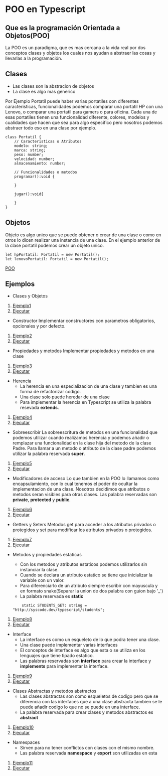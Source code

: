 # POO en Typescript

## Que es la programación Orientada a Objetos(POO)

La POO es un paradigma, que es mas cercana a la vida real por dos conceptos clases y objetos los cuales nos ayudan a abstraer las cosas y llevarlas a la programación.

## Clases
* Las clases son la abstracion de objetos
* La clase es algo mas generico

Por Ejemplo
Portatil puede haber varias portatiles con diferentes caracteristicas, funcionalidades podemos comparar una portatil HP con una Lenovo, o comparar una portatil para gamers o para oficina. Cada una de esas portatiles tienen una funcionalidad diferente, colores, modelos y cualidades que hacen que sea para algo especifico pero nosotros podemos abstraer todo eso en una clase por ejemplo.

```
class Portatil {
    // Caracteristicas o Atributos
    modelo: string;
    marca: string;
    peso: number;
    velocidad: number;
    almacenamiento: number;
    
    // Funcionalidades o metodos
    programar():void {

    }

    jugar():void{

    }
}
```

## Objetos

Objeto es algo unico que se puede obtener o crear de una clase o como en otros lo dicen realizar una instancia de una clase.
En el ejemplo anterior de la clase portatil podemos crear un objeto unico.

```
let hpPortatil: Portatil = new Portatil();
let lenovoPortatil: Portatil = new Portatil();

```

[POO](https://desarrolloweb.com/articulos/499.php)


## Ejemplos

* Clases y Objetos
1. [Ejemplo1](ejemplo1)
2. [Ejecutar](https://repl.it/@gnujavasergio/4clases-objetos)

* Constructor
Implementar constructores con parametros obligatorios, opcionales y por defecto.
1. [Ejemplo2](ejemplo2)
2. [Ejecutar](https://repl.it/@gnujavasergio/5constructor)

* Propiedades y metodos
Implementar propiedades y metodos en una clase
1. [Ejemplo3](ejemplo3)
2. [Ejecutar](https://repl.it/@gnujavasergio/6metodospropiedades)

* Herencia
    * La herencia en una especializacion de una clase y tambien es una forma de refactorizar codigo.
    * Una clase solo puede heredar de una clase
    * Para implementar la herencia en Typescript se utiliza la palabra resevada **extends**.
1. [Ejemplo4](ejemplo4)
2. [Ejecutar](https://repl.it/@gnujavasergio/7herencia)

* Sobreescribir
La sobreescritura de metodos en una funcionalidad que podemos utilizar cuando realizamos herencia y podemos 
añadir o remplazar una funcionalidad en la clase hija del metodo de la clase Padre.
Para llamar a un metodo o atributo de la clase padre podemos utilizar la palabra reservada **super**.
1. [Ejemplo5](ejemplo5)
2. [Ejecutar](https://repl.it/@gnujavasergio/8sobreescritura)

* Modificadores de acceso
Lo que tambien en la POO lo llamamos como encapsulamiento, con lo cual tenemos el poder de ocultar la implementacion de una clase.
Nosotros decidimos que atributos o metodos seran visibles para otras clases.
Las palabra reservadas son **private**, **protected** y **public**.
1. [Ejemplo6](ejemplo6)
2. [Ejecutar](https://repl.it/@gnujavasergio/9encapsulamiento)

* Getters y Seters
Metodos get para acceder a los atributos privados o protegidos y set para modificar los atributos privados o protegidos.
1. [Ejemplo7](ejemplo7)
2. [Ejecutar](https://repl.it/@gnujavasergio/10geters-seters)

* Metodos y propiedades estaticas
    * Con los metodos y atributos estaticos podemos utilizarlos sin instanciar la clase.
    * Cuando se declara un atributo estatico se tiene que inicializar la variable con un valor.
    * Para diferenciarlo de un atributo siempre escribir con mayuscula y en formato snake(Separar la union de dos palabra con guion bajo '_')
    * La palabra reservada es **static**

    ```
        static STUDENTS_GET: string = "http://syscode.dev/typescript/students";
    ```
1. [Ejemplo8](ejemplo8)
2. [Ejecutar](https://repl.it/@gnujavasergio/11metodosyatributosestaticos)

* Interface
    * La interface es como un esqueleto de lo que podra tener una clase.
    * Una clase puede implementar varias interfaces
    * El conceptos de interface es algo que esta o se utiliza en los lenguajes que tiene tipado estatico.
    * Las palabras reservadas son **interface** para crear la interface y **implements** para implementar la interface.
1. [Ejemplo9](ejemplo9)
2. [Ejecutar](https://repl.it/@gnujavasergio/12interface)

* Clases Abstractas y metodos abstractos
    * Las clases abstractas son como esqueletos de codigo pero que se diferencia con las interfaces que a una clase abstracta tambien se le puede añadir codigo lo que no se puede en una interface.
    * La palabra reservada para crear clases y metodos abstractos es **abstract**
1. [Ejemplo10](ejemplo10)
2. [Ejecutar](https://repl.it/@gnujavasergio/13clases-abstractas)

* Namespaces
    * Sirven para no tener conflictos con clases con el mismo nombre.
    * Las palabra reservada **namespace** y **export** son utilizadas en esta
1. [Ejemplo11](ejemplo11)
2. [Ejecutar](https://repl.it/@gnujavasergio/14namespaces)
